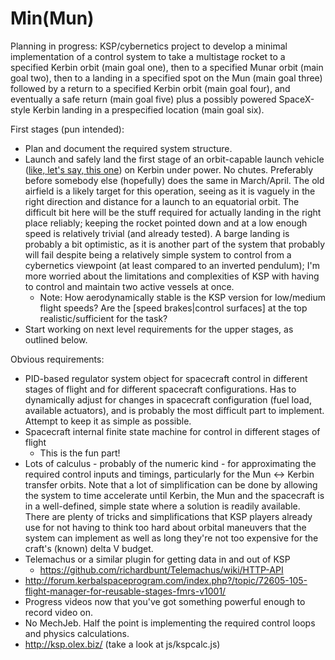 # Min(Mun)
Planning in progress: KSP/cybernetics project to develop a minimal implementation of a control system to take a multistage rocket to a specified Kerbin orbit (main goal one), then to a specified Munar orbit (main goal two), then to a landing in a specified spot on the Mun (main goal three) followed by a return to a specified Kerbin orbit (main goal four), and eventually a safe return (main goal five) plus a possibly powered SpaceX-style Kerbin landing in a prespecified location (main goal six).

First stages \(pun intended\):
 - Plan and document the required system structure.
 - Launch and safely land the first stage of an orbit-capable launch vehicle ([like, let's say, this one](http://www.curse.com/shareables/kerbal/241246-realistic-space-x-dragon-dragon-v2-and-falcon)) on Kerbin under power. No chutes. Preferably before somebody else (hopefully) does the same in March/April. The old airfield is a likely target for this operation, seeing as it is vaguely in the right direction and distance for a launch to an equatorial orbit. The difficult bit here will be the stuff required for actually landing in the right place reliably; keeping the rocket pointed down and at a low enough speed is relatively trivial (and already tested). A barge landing is probably a bit optimistic, as it is another part of the system that probably will fail despite being a relatively simple system to control from a cybernetics viewpoint (at least compared to an inverted pendulum); I'm more worried about the limitations and complexities of KSP with having to control and maintain two active vessels at once.
   - Note: How aerodynamically stable is the KSP version for low/medium flight speeds? Are the [speed brakes|control surfaces] at the top realistic/sufficient for the task? 
 - Start working on next level requirements for the upper stages, as outlined below.

Obvious requirements:
- PID-based regulator system object for spacecraft control in different stages of flight and for different spacecraft configurations. Has to dynamically adjust for changes in spacecraft configuration (fuel load, available actuators), and is probably the most difficult part to implement. Attempt to keep it as simple as possible.
- Spacecraft internal finite state machine for control in different stages of flight
  - This is the fun part!
- Lots of calculus - probably of the numeric kind - for approximating the required control inputs and timings, particularly for the Mun <-> Kerbin transfer orbits. Note that a lot of simplification can be done by allowing the system to time accelerate until Kerbin, the Mun and the spacecraft is in a well-defined, simple state where a solution is readily available. There are plenty of tricks and simplifications that KSP players already use for not having to think too hard about orbital maneuvers that the system can implement as well as long they're not too expensive for the craft's (known) delta V budget.
- Telemachus or a similar plugin for getting data in and out of KSP
  - https://github.com/richardbunt/Telemachus/wiki/HTTP-API
- http://forum.kerbalspaceprogram.com/index.php?/topic/72605-105-flight-manager-for-reusable-stages-fmrs-v1001/
- Progress videos now that you've got something powerful enough to record video on.
- No MechJeb. Half the point is implementing the required control loops and physics calculations.
- http://ksp.olex.biz/ (take a look at js/kspcalc.js)
